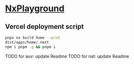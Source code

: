 # [NxPlayground](https://nx-playground.vercel.app/)

## Vercel deployment script
```bash
pnpx nx build home --prod
dist/apps/home/.next
npm i pnpm -g && pnpm i
```

TODO for auv: update Readme
TODO for nat: update Readme

